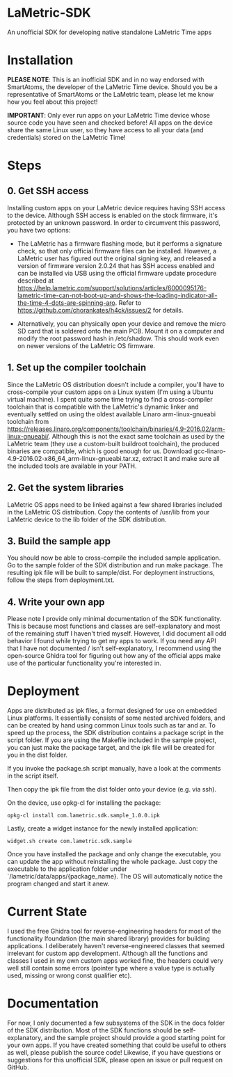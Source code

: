 # LaMetric-SDK
An unofficial SDK for developing native standalone LaMetric Time apps

# Installation

__PLEASE NOTE__: This is an inofficial SDK and in no way endorsed with SmartAtoms, the developer of the LaMetric Time device. Should you be a representative of SmartAtoms or the LaMetric team, please let me know how you feel about this project!

__IMPORTANT__: Only ever run apps on your LaMetric Time device whose source code you have seen and checked before! All apps on the device share the same Linux user, so they have access to all your data (and credentials) stored on the LaMetric Time!

# Steps

## 0. Get SSH access

Installing custom apps on your LaMetric device requires having SSH access to the device. Although SSH access is enabled on the stock firmware, it's protected by an unknown password. In order to circumvent this password, you have two options:

-   The LaMetric has a firmware flashing mode, but it performs a signature check, so that only official firmware files can be installed. However, a LaMetric user has figured out the original signing key, and released a version of firmware version 2.0.24 that has SSH access enabled and can be installed via USB using the official firmware update procedure described at https://help.lametric.com/support/solutions/articles/6000095176-lametric-time-can-not-boot-up-and-shows-the-loading-indicator-all-the-time-4-dots-are-spinning-aro. Refer to https://github.com/chorankates/h4ck/issues/2 for details.
    
-   Alternatively, you can physically open your device and remove the micro SD card that is soldered onto the main PCB. Mount it on a computer and modify the root password hash in /etc/shadow. This should work even on newer versions of the LaMetric OS firmware.
    

## 1. Set up the compiler toolchain

Since the LaMetric OS distribution doesn't include a compiler, you'll have to cross-compile your custom apps on a Linux system (I'm using a Ubuntu virtual machine). I spent quite some time trying to find a cross-compiler toolchain that is compatible with the LaMetric's dynamic linker and eventually settled on using the oldest available Linaro arm-linux-gnueabi toolchain from https://releases.linaro.org/components/toolchain/binaries/4.9-2016.02/arm-linux-gnueabi/. Although this is not the exact same toolchain as used by the LaMetric team (they use a custom-built buildroot toolchain), the produced binaries are compatible, which is good enough for us. Download gcc-linaro-4.9-2016.02-x86_64_arm-linux-gnueabi.tar.xz, extract it and make sure all the included tools are available in your PATH.

## 2. Get the system libraries

LaMetric OS apps need to be linked against a few shared libraries included in the LaMetric OS distribution. Copy the contents of /usr/lib from your LaMetric device to the lib folder of the SDK distribution.

## 3. Build the sample app

You should now be able to cross-compile the included sample application. Go to the sample folder of the SDK distribution and run make package. The resulting ipk file will be built to sample/dist. For deployment instructions, follow the steps from deployment.txt.

## 4. Write your own app

Please note I provide only minimal documentation of the SDK functionality. This is because most functions and classes are self-explanatory and most of the remaining stuff I haven't tried myself. However, I did document all odd behavior I found while trying to get my apps to work. If you need any API that I have not documented / isn't self-explanatory, I recommend using the open-source Ghidra tool for figuring out how any of the official apps make use of the particular functionality you're interested in.

# Deployment

Apps are distributed as ipk files, a format designed for use on embedded Linux platforms. It essentially consists of some nested archived folders, and can be created by hand using common Linux tools such as tar and ar. To speed up the process, the SDK distribution contains a package script in the script folder. If you are using the Makefile included in the sample project, you can just make the package target, and the ipk file will be created for you in the dist folder.

If you invoke the package.sh script manually, have a look at the comments in the script itself.

Then copy the ipk file from the dist folder onto your device (e.g. via ssh).

On the device, use opkg-cl for installing the package:

```
opkg-cl install com.lametric.sdk.sample_1.0.0.ipk
```

Lastly, create a widget instance for the newly installed application:

```
widget.sh create com.lametric.sdk.sample
```

Once you have installed the package and only change the executable, you can update the app without reinstalling the whole package. Just copy the executable to the application folder under `/lametric/data/apps/{package_name}. The OS will automatically notice the program changed and start it anew.

# Current State

I used the free Ghidra tool for reverse-engineering headers for most of the functionality lfoundation (the main shared library) provides for building applications. I deliberately haven't reverse-engineered classes that seemed irrelevant for custom app development. Although all the functions and classes I used in my own custom apps worked fine, the headers could very well still contain some errors (pointer type where a value type is actually used, missing or wrong const qualifier etc).

# Documentation

For now, I only documented a few subsystems of the SDK in the docs folder of the SDK distribution. Most of the SDK functions should be self-explanatory, and the sample project should provide a good starting point for your own apps. If you have created something that could be useful to others as well, please publish the source code! Likewise, if you have questions or suggestions for this unofficial SDK, please open an issue or pull request on GitHub.
